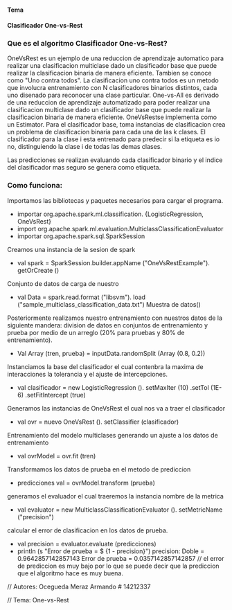 
#### Tema

####  Clasificador One-vs-Rest

###  Que es el algoritmo Clasificador One-vs-Rest?

OneVsRest es un ejemplo de una reduccion de aprendizaje automatico para realizar una clasificacion multiclase dado un clasificador base que puede realizar la clasificacion binaria de manera eficiente. Tambien se conoce como "Uno contra todos".
La clasificacion uno contra todos es un metodo que involucra entrenamiento con N clasificadores binarios distintos, cada uno disenado para reconocer una clase particular. One-vs-All es derivado de una reduccion de aprendizaje automatizado para poder realizar una clasificacion multiclase dado un clasificador base que puede realizar la clasificacion binaria de manera eficiente.
OneVsRestse implementa como un Estimator. Para el clasificador base, toma instancias de clasificacion crea un problema de clasificacion binaria para cada una de las k clases. El clasificador para la clase i esta entrenado para predecir si la etiqueta es io no, distinguiendo la clase i de todas las demas clases.

Las predicciones se realizan evaluando cada clasificador binario y el indice del clasificador mas seguro se genera como etiqueta.

### Como funciona:
Importamos las bibliotecas y paquetes necesarios para cargar el programa.
* importar org.apache.spark.ml.classification. {LogisticRegression, OneVsRest}
* import org.apache.spark.ml.evaluation.MulticlassClassificationEvaluator
* importar org.apache.spark.sql.SparkSession

Creamos una instancia de la sesion de spark
* val spark = SparkSession.builder.appName ("OneVsRestExample"). getOrCreate ()

Conjunto de datos de carga de nuestro 

* val Data = spark.read.format ("libsvm"). load ("sample_multiclass_classification_data.txt")
Muestra de datos()

Posteriormente realizamos nuestro entrenamiento con nuestros datos de la siguiente mandera:
 division de datos en conjuntos de entrenamiento y prueba por medio de un arreglo (20% para pruebas y 80% de entrenamiento).
* Val Array (tren, prueba) = inputData.randomSplit (Array (0.8, 0.2))

Instanciamos la base del clasificador el cual contenbra la maxima de interacciones la tolerancia y el ajuste de intercepciones.
*   val clasificador = new LogisticRegression (). setMaxIter (10) .setTol (1E-6) .setFitIntercept (true)

Generamos las instancias de OneVsRest el cual nos va a traer el clasificador
* val ovr = nuevo OneVsRest (). setClassifier (clasificador)

Entrenamiento del modelo multiclases generando un ajuste a los datos de entrenamiento
* val ovrModel = ovr.fit (tren)

Transformamos los datos de prueba en el metodo de prediccion
* predicciones val = ovrModel.transform (prueba)

generamos el evaluador el cual traeremos la instancia nombre de la metrica
* val evaluator = new MulticlassClassificationEvaluator (). setMetricName ("precision")

calcular el error de clasificacion en los datos de prueba.
* val precision = evaluator.evaluate (predicciones)
* println (s "Error de prueba = $ {1 - precision}")
                precision: Doble = 0.9642857142857143
                Error de prueba = 0.0357142857142857 // el error de prediccion es muy bajo por lo que se puede decir que la prediccion que el algoritmo hace es muy buena.

// Autores: Ocegueda Meraz Armando # 14212337

// Tema: One-vs-Rest